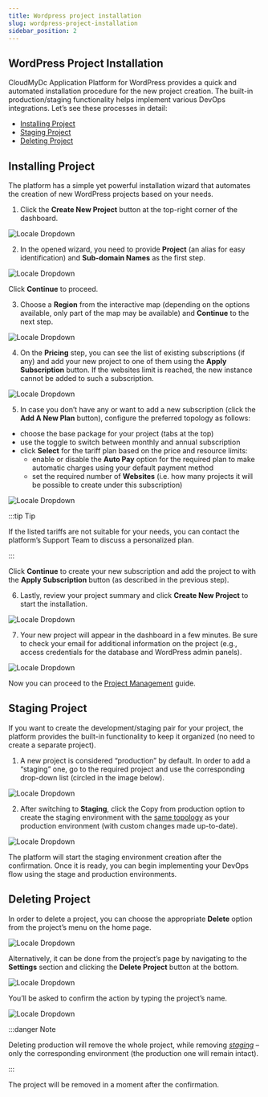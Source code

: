 ```yaml
---
title: Wordpress project installation
slug: wordpress-project-installation
sidebar_position: 2
---
```


## WordPress Project Installation

CloudMyDc Application Platform for WordPress provides a quick and automated installation procedure for the new project creation. The built-in production/staging functionality helps implement various DevOps integrations. Let’s see these processes in detail:

- [Installing Project](/docs/wordpress-as-a-service/wordpress-dashboard/wordpress-project-installation#installing-project)
- [Staging Project](/docs/wordpress-as-a-service/wordpress-dashboard/wordpress-project-installation#staging-project)
- [Deleting Project](/docs/wordpress-as-a-service/wordpress-dashboard/wordpress-project-installation#deleting-project)

## Installing Project

The platform has a simple yet powerful installation wizard that automates the creation of new WordPress projects based on your needs.

1. Click the **Create New Project** button at the top-right corner of the dashboard.

<div style={{
    display:'flex',
    justifyContent: 'center',
    margin: '0 0 1rem 0'
}}>

![Locale Dropdown](./img/WordPressProjectInstallation/01-create-new-project.png)

</div>

2. In the opened wizard, you need to provide **Project** (an alias for easy identification) and **Sub-domain Names** as the first step.

<div style={{
    display:'flex',
    justifyContent: 'center',
    margin: '0 0 1rem 0'
}}>

![Locale Dropdown](./img/WordPressProjectInstallation/02-project-domain.png)

</div>

Click **Continue** to proceed.

3. Choose a **Region** from the interactive map (depending on the options available, only part of the map may be available) and **Continue** to the next step.

<div style={{
    display:'flex',
    justifyContent: 'center',
    margin: '0 0 1rem 0'
}}>

![Locale Dropdown](./img/WordPressProjectInstallation/03-project-region.png)

</div>

4. On the **Pricing** step, you can see the list of existing subscriptions (if any) and add your new project to one of them using the **Apply Subscription** button. If the websites limit is reached, the new instance cannot be added to such a subscription.

<div style={{
    display:'flex',
    justifyContent: 'center',
    margin: '0 0 1rem 0'
}}>

![Locale Dropdown](./img/WordPressProjectInstallation/04-project-existing-subscriptions.png)

</div>

5. In case you don’t have any or want to add a new subscription (click the **Add A New Plan** button), configure the preferred topology as follows:

- choose the base package for your project (tabs at the top)
- use the toggle to switch between monthly and annual subscription
- click **Select** for the tariff plan based on the price and resource limits:
  - enable or disable the **Auto Pay** option for the required plan to make automatic charges using your default payment method
  - set the required number of **Websites** (i.e. how many projects it will be possible to create under this subscription)

<div style={{
    display:'flex',
    justifyContent: 'center',
    margin: '0 0 1rem 0'
}}>

![Locale Dropdown](./img/WordPressProjectInstallation/05-project-pricing.png)

</div>

:::tip Tip

If the listed tariffs are not suitable for your needs, you can contact the platform’s Support Team to discuss a personalized plan.

:::

Click **Continue** to create your new subscription and add the project to with the **Apply Subscription** button (as described in the previous step).

6. Lastly, review your project summary and click **Create New Project** to start the installation.

<div style={{
    display:'flex',
    justifyContent: 'center',
    margin: '0 0 1rem 0'
}}>

![Locale Dropdown](./img/WordPressProjectInstallation/06-project-summary.png)

</div>

7. Your new project will appear in the dashboard in a few minutes. Be sure to check your email for additional information on the project (e.g., access credentials for the database and WordPress admin panels).

<div style={{
    display:'flex',
    justifyContent: 'center',
    margin: '0 0 1rem 0'
}}>

![Locale Dropdown](./img/WordPressProjectInstallation/07-project-installing.png)

</div>

Now you can proceed to the [Project Management](/docs/wordpress-as-a-service/wordpress-dashboard/wordpress-project-management) guide.

## Staging Project

If you want to create the development/staging pair for your project, the platform provides the built-in functionality to keep it organized (no need to create a separate project).

1. A new project is considered “production” by default. In order to add a “staging” one, go to the required project and use the corresponding drop-down list (circled in the image below).

<div style={{
    display:'flex',
    justifyContent: 'center',
    margin: '0 0 1rem 0'
}}>

![Locale Dropdown](./img/WordPressProjectInstallation/08-open-staging-project.png)

</div>

2. After switching to **Staging**, click the Copy from production option to create the staging environment with the <u>same topology</u> as your production environment (with custom changes made up-to-date).

<div style={{
    display:'flex',
    justifyContent: 'center',
    margin: '0 0 1rem 0'
}}>

![Locale Dropdown](./img/WordPressProjectInstallation/09-create-staging-environment.png)

</div>

The platform will start the staging environment creation after the confirmation. Once it is ready, you can begin implementing your DevOps flow using the stage and production environments.

## Deleting Project

In order to delete a project, you can choose the appropriate **Delete** option from the project’s menu on the home page.

<div style={{
    display:'flex',
    justifyContent: 'center',
    margin: '0 0 1rem 0'
}}>

![Locale Dropdown](./img/WordPressProjectInstallation/10-dashboard-delete-project.png)

</div>

Alternatively, it can be done from the project’s page by navigating to the **Settings** section and clicking the **Delete Project** button at the bottom.

<div style={{
    display:'flex',
    justifyContent: 'center',
    margin: '0 0 1rem 0'
}}>

![Locale Dropdown](./img/WordPressProjectInstallation/11-settings-delete-project-button.png)

</div>

You’ll be asked to confirm the action by typing the project’s name.

<div style={{
    display:'flex',
    justifyContent: 'center',
    margin: '0 0 1rem 0'
}}>

![Locale Dropdown](./img/WordPressProjectInstallation/12-delete-project-confirmation.png)

</div>

:::danger Note

Deleting production will remove the whole project, while removing _[staging](/docs/wordpress-as-a-service/wordpress-dashboard/wordpress-project-installation#staging-project)_ – only the corresponding environment (the production one will remain intact).

:::

The project will be removed in a moment after the confirmation.
